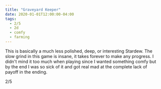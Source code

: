 ```yaml
---
title: "Graveyard Keeper"
date: 2020-01-01T12:00:00-04:00
tags:
  - 2/5
  - 2d
  - comfy
  - farming
---
```


This is basically a much less polished, deep, or interesting Stardew. The slow grind in this game is insane, it takes forever to make any progress. I didn't mind it too much when playing since I wanted something comfy but by the end I was so sick of it and got real mad at the complete lack of payoff in the ending.

2/5
